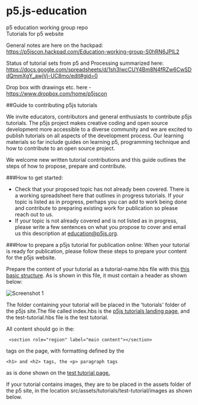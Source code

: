 # p5.js-education
p5 education working group repo  
Tutorials for p5 website


General notes are here on the hackpad:  
https://p5jscon.hackpad.com/Education-working-group-S0hRN6JPIL2

Status of tutorial sets from p5 and Processing summarized here:   https://docs.google.com/spreadsheets/d/1sh3IwcCUY4Bm8N4fRZw6CwSDdQmmXgY_awjVj-UC8mo/edit#gid=0

Drop box with drawings etc. here - https://www.dropbox.com/home/p5jscon  

##Guide to contributing p5js tutorials

We invite educators, contributors and general enthusiasts to contribute p5js tutorials. The p5js project makes creative coding and open source development more accessible to a diverse community and we are excited to publish tutorials on all aspects of the development process. Our learning materials so far include guides on learning p5, programming technique and how to contribute to an open source project. 

We welcome new written tutorial contributions and this guide outlines the steps of how to propose, prepare and contribute. 

###How to get started:

* Check that your proposed topic has not already been covered. There is a working spreadsheet here that outlines in progress tutorials. If your topic is listed as in progress, perhaps you can add to work being done and contribute to preparing existing work for publication so please reach out to us.
* If your topic is not already covered and is not listed as in progress, please write a few sentences on what you propose to cover and email us this description at education@p5js.org. 


###How to prepare a p5js tutorial for publication online:
When your tutorial is ready for publication, please follow these steps to prepare your content for the p5js website. 


Prepare the content of your tutorial as a tutorial-name.hbs file with this [this basic structure](https://github.com/mayaman/p5js-website/blob/master/src/templates/pages/tutorials/test-tutorial.hbs]). As is shown in this file, it must contain a header as shown below:

![Screenshot 1](https://github.com/tegacodes/p5.js-education/raw/master/images/screenshot-1.png)

The folder containing your tutorial will be placed in the 'tutorials' folder of the p5js site.The file called index.hbs is the [p5js tutorials landing page,](http://p5js.org/tutorials/ ) and the test-tutorial.hbs file is the test tutorial. 


All content should go in the:
```
 <section role="region" label="main content"></section>
```
  tags on the page, with formatting defined by the 
  ```
  <h1> and <h2> tags, the <p> paragraph tags
  ```
  as is done shown on the [test tutorial page.](https://github.com/processing/p5.js-website/blob/master/src/templates/pages/tutorials/test-tutorial.hbs)
  
If your tutorial contains images, they are to be placed in the assets folder of the p5 site, in the location src/assets/tutorials/test-tutorial/images as shown below.

